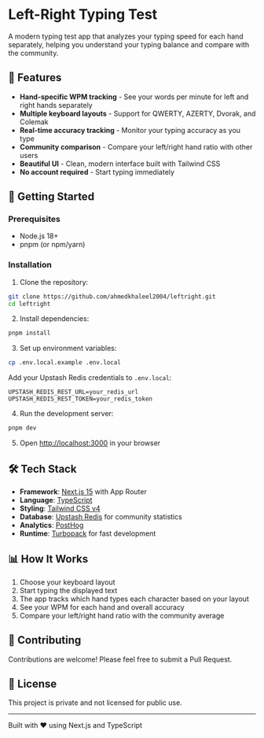 # Left-Right Typing Test

A modern typing test app that analyzes your typing speed for each hand separately, helping you understand your typing balance and compare with the community.

## 🎯 Features

- **Hand-specific WPM tracking** - See your words per minute for left and right hands separately
- **Multiple keyboard layouts** - Support for QWERTY, AZERTY, Dvorak, and Colemak
- **Real-time accuracy tracking** - Monitor your typing accuracy as you type
- **Community comparison** - Compare your left/right hand ratio with other users
- **Beautiful UI** - Clean, modern interface built with Tailwind CSS
- **No account required** - Start typing immediately

## 🚀 Getting Started

### Prerequisites

- Node.js 18+
- pnpm (or npm/yarn)

### Installation

1. Clone the repository:

```bash
git clone https://github.com/ahmedkhaleel2004/leftright.git
cd leftright
```

2. Install dependencies:

```bash
pnpm install
```

3. Set up environment variables:

```bash
cp .env.local.example .env.local
```

Add your Upstash Redis credentials to `.env.local`:

```
UPSTASH_REDIS_REST_URL=your_redis_url
UPSTASH_REDIS_REST_TOKEN=your_redis_token
```

4. Run the development server:

```bash
pnpm dev
```

5. Open [http://localhost:3000](http://localhost:3000) in your browser

## 🛠️ Tech Stack

- **Framework**: [Next.js 15](https://nextjs.org/) with App Router
- **Language**: [TypeScript](https://www.typescriptlang.org/)
- **Styling**: [Tailwind CSS v4](https://tailwindcss.com/)
- **Database**: [Upstash Redis](https://upstash.com/) for community statistics
- **Analytics**: [PostHog](https://posthog.com/)
- **Runtime**: [Turbopack](https://turbo.build/pack) for fast development

## 📊 How It Works

1. Choose your keyboard layout
2. Start typing the displayed text
3. The app tracks which hand types each character based on your layout
4. See your WPM for each hand and overall accuracy
5. Compare your left/right hand ratio with the community average

## 🤝 Contributing

Contributions are welcome! Please feel free to submit a Pull Request.

## 📝 License

This project is private and not licensed for public use.

---

Built with ❤️ using Next.js and TypeScript
